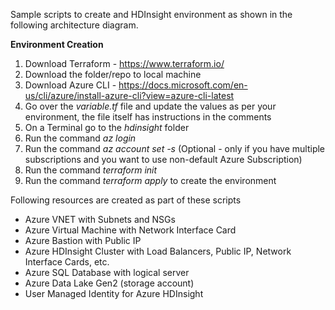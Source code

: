 Sample scripts to create and HDInsight environment as shown in the following architecture diagram.


**Environment Creation**
1. Download Terraform - https://www.terraform.io/
2. Download the folder/repo to local machine
3. Download Azure CLI - https://docs.microsoft.com/en-us/cli/azure/install-azure-cli?view=azure-cli-latest
4. Go over the *variable.tf* file and update the values as per your environment, the file itself has instructions in the comments
5. On a Terminal go to the *hdinsight* folder 
6. Run the command *az login*
7. Run the command *az account set -s <subscriptionid or name>* (Optional - only if you have multiple subscriptions and you want to use non-default Azure Subscription)
7. Run the command *terraform init*
8. Run the command *terraform apply* to create the environment

Following resources are created as part of these scripts
- Azure VNET with Subnets and NSGs
- Azure Virtual Machine with Network Interface Card
- Azure Bastion with Public IP
- Azure HDInsight Cluster with Load Balancers, Public IP, Network Interface Cards, etc.
- Azure SQL Database with logical server
- Azure Data Lake Gen2 (storage account)
- User Managed Identity for Azure HDInsight
